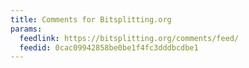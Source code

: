```yaml
---
title: Comments for Bitsplitting.org
params:
  feedlink: https://bitsplitting.org/comments/feed/
  feedid: 0cac09942858be0be1f4fc3dddbcdbe1
---
```

